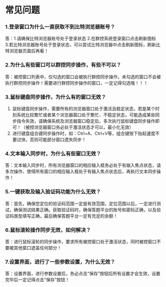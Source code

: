 # 常见问题

### 1.登录窗口为什么一直获取不到比特浏览器账号？

答：1.请确保比特浏览器账号处于登录状态  2.在群控系统登录窗口点击刷新图标  3.若比特浏览器账号处于登录状态，可以尝试比特浏览器中点击刷新图标，刷新比特浏览器页面后再看！

### ​2.为什么有些窗口可以群控同步操作，有些不可以？

答：被控窗口列表中，仅勾选的窗口会被执行群控同步操作，未勾选的窗口不会被执行群控同步操作！需要进行群控同步操作的窗口，一定记得勾选哦！！！

### 3.鼠标键盘同步操作，为什么有的窗口无效？

1. 鼠标键盘同步操作，需要所有的浏览器窗口处于激活且稳定状态，若是某个时刻系统比较繁忙或者某个浏览器窗口处于繁忙、不稳定状态，可能造成某些同步指令失效，请确保系统及浏览器窗口稳定后，多次执行鼠标键盘同步操作即可！（被控浏览器窗口务必处于激活状态才可以，最小化无效）
2. 进行键盘组合键同步操作时，如：Ctrl+A、Ctrl+V等，组合键按下抬起速度不要过快，否则可能部分窗口遗失同步！

### 4.文本输入同步时，为什么有些窗口无效？

答：文本输入同步时，所有浏览器窗口的相应输入框务必处于有输入焦点状态，请多次操作，使得所有窗口的相应输入框处于有输入焦点状态后，再执行文本同步操作！

### 5.一键获取及输入验证码功能为什么无效？

答：首先，确保您定位的验证码范围一定是有效范围，定位范围以后，一定进行测试，确保测试结果正确。获取验证码时，确保答题平台的账号和密码正确，以及验证码类型填写正确，最后确保答题平台一定有充足的余额！

### 6.鼠标滚轮操作同步无效，如何解决？

答：进行鼠标滚轮的同步操作，要求所有被控窗口处于激活状态，同时被控窗口不要被其他窗口遮盖任何部分！

### 7.设置界面，进行了一些参数设置，为什么无效？

答：设置界面，进行参数设置后，务必点击“保存”按钮后所有设置才会生效，设置完毕后一定记得点击“保存”按钮！

###
